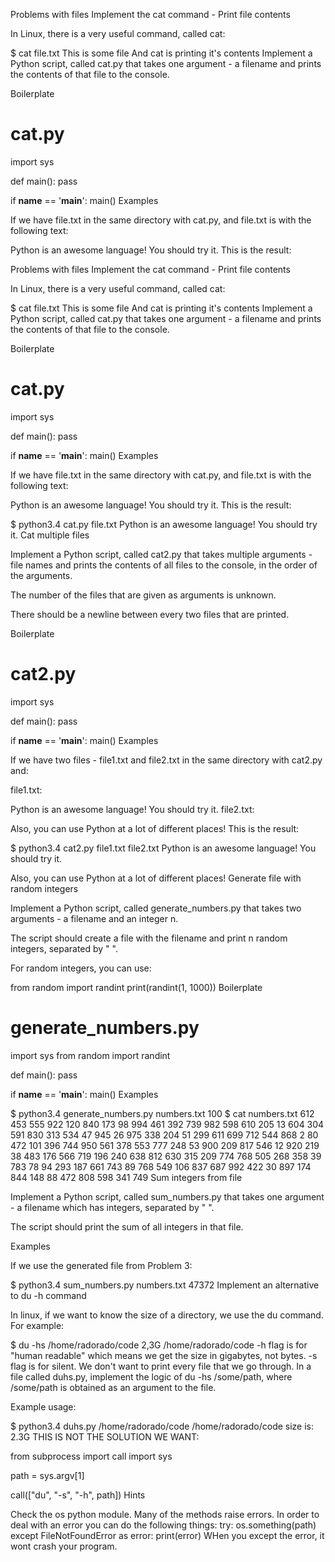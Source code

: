 Problems with files
Implement the cat command - Print file contents

In Linux, there is a very useful command, called cat:

$ cat file.txt
This is some file
And cat is printing it's contents
Implement a Python script, called cat.py that takes one argument - a filename and prints the contents of that file to the console.

Boilerplate

# cat.py
import sys


def main():
    pass

if __name__ == '__main__':
    main()
Examples

If we have file.txt in the same directory with cat.py, and file.txt is with the following text:

Python is an awesome language!
You should try it.
This is the result:

Problems with files
Implement the cat command - Print file contents

In Linux, there is a very useful command, called cat:

$ cat file.txt
This is some file
And cat is printing it's contents
Implement a Python script, called cat.py that takes one argument - a filename and prints the contents of that file to the console.

Boilerplate

# cat.py
import sys


def main():
    pass

if __name__ == '__main__':
    main()
Examples

If we have file.txt in the same directory with cat.py, and file.txt is with the following text:

Python is an awesome language!
You should try it.
This is the result:

$ python3.4 cat.py file.txt
Python is an awesome language!
You should try it.
Cat multiple files

Implement a Python script, called cat2.py that takes multiple arguments - file names and prints the contents of all files to the console, in the order of the arguments.

The number of the files that are given as arguments is unknown.

There should be a newline between every two files that are printed.

Boilerplate

# cat2.py
import sys


def main():
    pass

if __name__ == '__main__':
    main()
Examples

If we have two files - file1.txt and file2.txt in the same directory with cat2.py and:

file1.txt:

Python is an awesome language!
You should try it.
file2.txt:

Also, you can use Python at a lot of different places!
This is the result:

$ python3.4 cat2.py file1.txt file2.txt
Python is an awesome language!
You should try it.

Also, you can use Python at a lot of different places!
Generate file with random integers

Implement a Python script, called generate_numbers.py that takes two arguments - a filename and an integer n.

The script should create a file with the filename and print n random integers, separated by " ".

For random integers, you can use:

from random import randint
print(randint(1, 1000))
Boilerplate

# generate_numbers.py
import sys
from random import randint


def main():
    pass

if __name__ == '__main__':
    main()
Examples

$ python3.4 generate_numbers.py numbers.txt 100
$ cat numbers.txt
612 453 555 922 120 840 173 98 994 461 392 739 982 598 610 205 13 604 304 591 830 313 534 47 945 26 975 338 204 51 299 611 699 712 544 868 2 80 472 101 396 744 950 561 378 553 777 248 53 900 209 817 546 12 920 219 38 483 176 566 719 196 240 638 812 630 315 209 774 768 505 268 358 39 783 78 94 293 187 661 743 89 768 549 106 837 687 992 422 30 897 174 844 148 88 472 808 598 341 749
Sum integers from file

Implement a Python script, called sum_numbers.py that takes one argument - a filename which has integers, separated by " ".

The script should print the sum of all integers in that file.

Examples

If we use the generated file from Problem 3:

$ python3.4 sum_numbers.py numbers.txt
47372
Implement an alternative to du -h command

In linux, if we want to know the size of a directory, we use the du command. For example:

$ du -hs /home/radorado/code
2,3G  /home/radorado/code
-h flag is for "human readable" which means we get the size in gigabytes, not bytes.
-s flag is for silent. We don't want to print every file that we go through.
In a file called duhs.py, implement the logic of du -hs /some/path, where /some/path is obtained as an argument to the file.

Example usage:

$ python3.4 duhs.py /home/radorado/code
/home/radorado/code size is: 2.3G
THIS IS NOT THE SOLUTION WE WANT:

from subprocess import call
import sys

path = sys.argv[1]

call(["du", "-s", "-h", path])
Hints

Check the os python module.
Many of the methods raise errors. In order to deal with an error you can do the following things:
try:
    os.something(path)
except FileNotFoundError as error:
    print(error)
WHen you except the error, it wont crash your program.
